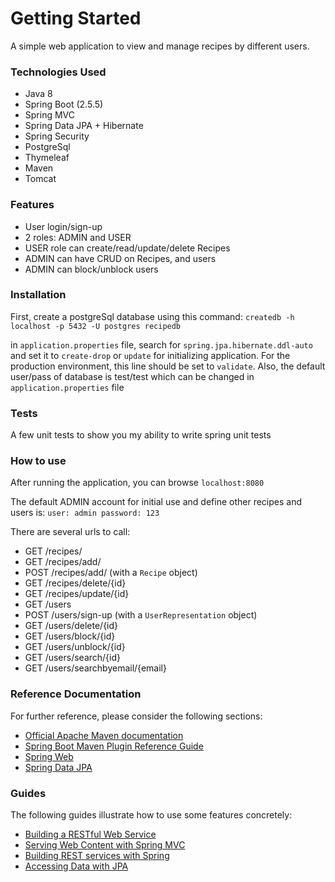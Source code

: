 # Getting Started

A simple web application to view and manage recipes by different users.

### Technologies Used
* Java 8
* Spring Boot (2.5.5)
* Spring MVC
* Spring Data JPA + Hibernate
* Spring Security
* PostgreSql
* Thymeleaf
* Maven
* Tomcat

### Features
* User login/sign-up
* 2 roles: ADMIN and USER
* USER role can create/read/update/delete Recipes
* ADMIN can have CRUD on Recipes, and users
* ADMIN can block/unblock users


### Installation
First, create a postgreSql database using this command:
`createdb -h localhost -p 5432 -U postgres recipedb`

in `application.properties` file, search for `spring.jpa.hibernate.ddl-auto` and set it to `create-drop` or `update` for initializing application.
For the production environment, this line should be set to `validate`.
Also, the default user/pass of database is test/test which can be changed in `application.properties` file

### Tests
A few unit tests to show you my ability to write spring unit tests

### How to use
After running the application, you can browse `localhost:8080`

The default ADMIN account for initial use and define other recipes and users is:
`user: admin password: 123`

There are several urls to call:

* GET /recipes/
* GET /recipes/add/
* POST /recipes/add/ (with a `Recipe` object)
* GET /recipes/delete/{id}
* GET /recipes/update/{id}
* GET /users
* POST /users/sign-up (with a `UserRepresentation` object)
* GET /users/delete/{id}
* GET /users/block/{id}
* GET /users/unblock/{id}
* GET /users/search/{id}
* GET /users/searchbyemail/{email}

### Reference Documentation
For further reference, please consider the following sections:

* [Official Apache Maven documentation](https://maven.apache.org/guides/index.html)
* [Spring Boot Maven Plugin Reference Guide](https://docs.spring.io/spring-boot/docs/2.4.5/maven-plugin/reference/html/)
* [Spring Web](https://docs.spring.io/spring-boot/docs/2.4.5/reference/htmlsingle/#boot-features-developing-web-applications)
* [Spring Data JPA](https://docs.spring.io/spring-boot/docs/2.4.5/reference/htmlsingle/#boot-features-jpa-and-spring-data)

### Guides
The following guides illustrate how to use some features concretely:

* [Building a RESTful Web Service](https://spring.io/guides/gs/rest-service/)
* [Serving Web Content with Spring MVC](https://spring.io/guides/gs/serving-web-content/)
* [Building REST services with Spring](https://spring.io/guides/tutorials/bookmarks/)
* [Accessing Data with JPA](https://spring.io/guides/gs/accessing-data-jpa/)
